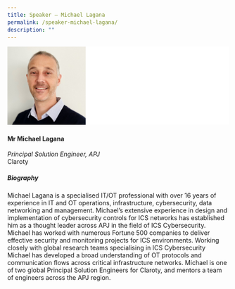 ```yaml
---
title: Speaker – Michael Lagana
permalink: /speaker-michael-lagana/
description: ""
---
```

![](/images/Speakers/Michael%20Lagana.jpg)

#### **Mr Michael Lagana**

*Principal Solution Engineer, APJ*  
Claroty

##### **Biography**
Michael Lagana is a specialised IT/OT professional with over 16 years of experience in IT and OT operations, infrastructure, cybersecurity, data networking and management. Michael’s extensive experience in design and implementation of cybersecurity controls for ICS networks has established him as a thought leader across APJ in the field of ICS Cybersecurity. Michael has worked with numerous Fortune 500 companies to deliver effective security and monitoring projects for ICS environments. Working closely with global research teams specialising in ICS Cybersecurity Michael has developed a broad understanding of OT protocols and communication flows across critical infrastructure networks. Michael is one of two global Principal Solution Engineers for Claroty, and mentors a team of engineers across the APJ region.